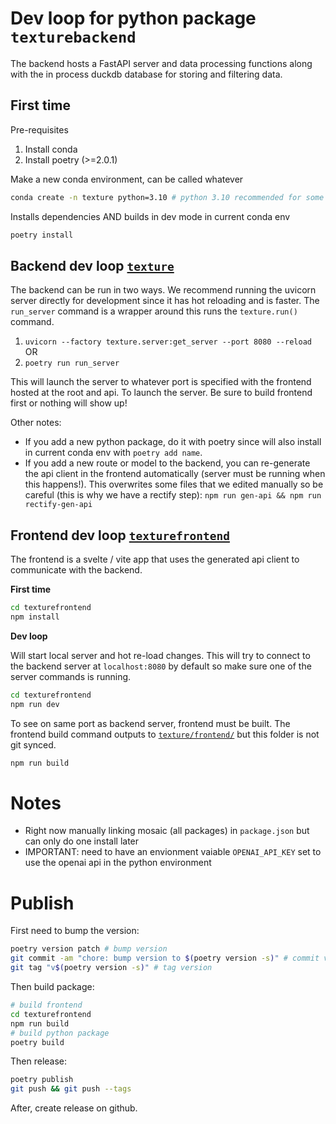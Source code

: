 # Dev loop for python package `texturebackend`

The backend hosts a FastAPI server and data processing functions along with the in process duckdb database for storing and filtering data.

## First time

Pre-requisites

1. Install conda
2. Install poetry (>=2.0.1)

Make a new conda environment, can be called whatever

```bash
conda create -n texture python=3.10 # python 3.10 recommended for some package compatability
```

Installs dependencies AND builds in dev mode in current conda env

```bash
poetry install
```

## Backend dev loop [`texture`](./texture/)

The backend can be run in two ways. We recommend running the uvicorn server directly for development since it has hot reloading and is faster. The `run_server` command is a wrapper around this runs the `texture.run()` command.

1. `uvicorn --factory texture.server:get_server --port 8080 --reload`
   OR
2. `poetry run run_server`

This will launch the server to whatever port is specified with the frontend hosted at the root and api. To launch the server. Be sure to build frontend first or nothing will show up!

Other notes:

- If you add a new python package, do it with poetry since will also install in current conda env with `poetry add name`.
- If you add a new route or model to the backend, you can re-generate the api client in the frontend automatically (server must be running when this happens!). This overwrites some files that we edited manually so be careful (this is why we have a rectify step): `npm run gen-api && npm run rectify-gen-api`

## Frontend dev loop [`texturefrontend`](./texturefrontend/)

The frontend is a svelte / vite app that uses the generated api client to communicate with the backend.

**First time**

```bash
cd texturefrontend
npm install
```

**Dev loop**

Will start local server and hot re-load changes. This will try to connect to the backend server at `localhost:8080` by default so make sure one of the server commands is running.

```bash
cd texturefrontend
npm run dev
```

To see on same port as backend server, frontend must be built. The frontend build command outputs to [`texture/frontend/`](./texture/frontend/) but this folder is not git synced.

```bash
npm run build
```

# Notes

- Right now manually linking mosaic (all packages) in `package.json` but can only do one install later
- IMPORTANT: need to have an envionment vaiable `OPENAI_API_KEY` set to use the openai api in the python environment

# Publish

First need to bump the version:

```bash
poetry version patch # bump version
git commit -am "chore: bump version to $(poetry version -s)" # commit version
git tag "v$(poetry version -s)" # tag version
```

Then build package:

```bash
# build frontend
cd texturefrontend
npm run build
# build python package
poetry build
```

Then release:

```bash
poetry publish
git push && git push --tags
```

After, create release on github.
